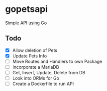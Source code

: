 # gopetsapi
Simple API using Go

## Todo
- [x] Allow deletion of Pets 
- [x] Update Pets Info
- [ ] Move Routes and Handlers to own Package
- [ ] Incorporate a MariaDB
- [ ] Get, Insert, Update, Delete from DB
- [ ] Look into ORMs for Go
- [ ] Create a Dockerfile to run API
